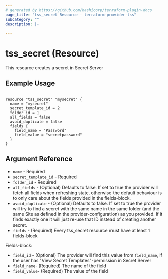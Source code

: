 ```yaml
---
# generated by https://github.com/hashicorp/terraform-plugin-docs
page_title: "tss_secret Resource - terraform-provider-tss"
subcategory: ""
description: |-
  
---
```


# tss_secret (Resource)

This resource creates a secret in Secret Server

## Example Usage

```hcl

resource "tss_secret" "mysecret" {
  name = "mysecret"
  secret_template_id = 2
  folder_id = 1
  all_fields = false
  avoid_duplicate = false
  fields {
    field_name = "Password"
    field_value = "secretpassword"
  }
}

```

## Argument Reference

* `name` - Required
* `secret_template_id` - Required
* `folder_id` - Required
* `all_fields` - (Optional) Defaults to false. If set to true the provider will fetch all fields when refreshing state, otherwise the default behaviour is to only care about the fields provided in the fields-block.
* `avoid_duplicate` - (Optional) Defaults to false. If set to true the provider will try to find a secret with the same name in the same folder (and the same Site as defined in the provider-configuration) as you provided. If it finds exactly one it will just re-use that ID instead of creating another secret.
* `fields` - (Required) Every tss_secret resource must have at least 1 fields-block

Fields-block:
* `field_id` - (Optional) The provider will find this value from `field_name`, if the user has "View Secret Templates"-permission in Secret Server
* `field_name`- (Required) The name of the field
* `field_value`- (Required) The value of the field
